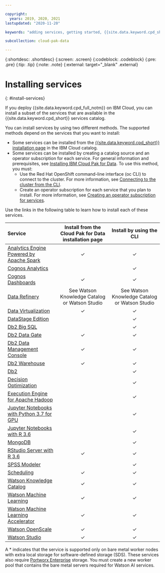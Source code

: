 ```yaml
---

copyright:
  years: 2019, 2020, 2021
lastupdated: "2020-11-20"

keywords: "adding services, getting started, {{site.data.keyword.cpd_short}}, {{site.data.keyword.cpd_full_notm}}, data, ai, analytics, data analytics, governance, data governance"

subcollection: cloud-pak-data

---
```


{:shortdesc: .shortdesc}
{:screen: .screen}
{:codeblock: .codeblock}
{:pre: .pre}
{:tip: .tip}
{:note: .note}
{:external: target="_blank" .external}


# Installing services
{: #install-services}

If you deploy {{site.data.keyword.cpd_full_notm}} on IBM Cloud, you can install a subset of the services that are available in the {{site.data.keyword.cpd_short}} services catalog.

You can install services by using two different methods. The supported methods depend on the services that you want to install:

* Some services can be installed from the [{{site.data.keyword.cpd_short}} installation page](https://cloud.ibm.com/catalog/content/ibm-cp-datacore-6825cc5d-dbf8-4ba2-ad98-690e6f221701-global) in the IBM Cloud catalog.
* Some services can be installed by creating a catalog source and an operator subscription for each service. For general information and prerequisites, see [Installing IBM Cloud Pak for Data](https://www.ibm.com/docs/en/SSQNUZ_4.0/cpd/install/install.html). To use this method, you must:
   * Use the Red Hat OpenShift command-line interface (oc CLI) to connect to the cluster. For more information, see [Connecting to the cluster from the CLI](https://cloud.ibm.com/docs/openshift?topic=openshift-access_cluster#access_oc_cli). 
   * Create an operator subscription for each service that you plan to install. For more information, see [Creating an operator subscription for services](https://www.ibm.com/docs/en/SSQNUZ_4.0/cpd/install/preinstall-operator-subscriptions.html).

Use the links in the following table to learn how to install each of these services.

|Service 	      |Install from the Cloud Pak for Data installation page 	|Install by using the CLI|
|:------------- |:-----------------------------------------------------------------:| :-----------:|
|[Analytics Engine Powered by Apache Spark](https://www.ibm.com/docs/en/cloud-paks/cp-data/4.0?topic=services-analytics-engine-powered-by-apache-spark)                                           | 	✓ | 	✓ |
|[Cognos Analytics](https://www.ibm.com/docs/en/cloud-paks/cp-data/4.0?topic=services-cognos-analytics) 	                                                                |     |  ✓  |
|[Cognos Dashboards](https://www.ibm.com/docs/en/cloud-paks/cp-data/4.0?topic=services-cognos-dashboards)                                                                 | 	✓ | 	✓ |
|[Data Refinery](https://www.ibm.com/docs/en/cloud-paks/cp-data/4.0?topic=services-data-refinery)|	See Watson Knowledge Catalog or Watson Studio |	See Watson Knowledge Catalog or Watson Studio |
|[Data Virtualization](https://www.ibm.com/docs/en/cloud-paks/cp-data/4.0?topic=services-data-virtualization)                                                                | 	✓ | 	✓ |
|[DataStage Edition](https://www.ibm.com/docs/en/cloud-paks/cp-data/4.0?topic=services-datastage)                                                                  |     |  ✓  |
|[Db2 Big SQL](https://www.ibm.com/docs/en/cloud-paks/cp-data/4.0?topic=services-db2-big-sql)                                                                        |     |  ✓  |
|[Db2 Data Gate](https://www.ibm.com/docs/en/cloud-paks/cp-data/4.0?topic=services-db2-data-gate)                                                                        |  ✓  |  ✓  |
|[Db2 Data Management Console](https://www.ibm.com/docs/en/cloud-paks/cp-data/4.0?topic=services-db2-data-management-console)                                                                        |  ✓  |  ✓  |
|[Db2 Warehouse](https://www.ibm.com/docs/en/cloud-paks/cp-data/4.0?topic=services-db2-warehouse)                                                                      | 	✓ | 	✓ |
|[Db2 ](https://www.ibm.com/docs/en/cloud-paks/cp-data/4.0?topic=services-db2)                                                                      | 	  | 	✓ |
|[Decision Optimization](https://www.ibm.com/docs/en/cloud-paks/cp-data/4.0?topic=services-decision-optimization)                                                              |     |  ✓  |
|[Execution Engine for Apache Hadoop](https://www.ibm.com/docs/en/cloud-paks/cp-data/4.0?topic=services-execution-engine-apache-hadoop)                                                 |     |  ✓  |
|[Jupyter Notebooks with Python 3.7 for GPU](https://www.ibm.com/docs/en/cloud-paks/cp-data/4.0?topic=services-jupyter-python-37-gpu)                                        	|     |  ✓  |
|[Jupyter Notebooks with R 3.6](https://www.ibm.com/docs/en/cloud-paks/cp-data/4.0?topic=services-jupyter-notebooks-r-36)                                                      |     |  ✓  |
|[MongoDB](https://www.ibm.com/docs/en/cloud-paks/cp-data/4.0?topic=services-mongodb)                                                                            |     |  ✓  |
|[RStudio Server with R 3.6](https://www.ibm.com/docs/en/cloud-paks/cp-data/4.0?topic=services-rstudio-server-r-36)                                                         | 	✓ | 	✓ |
|[SPSS Modeler](https://www.ibm.com/docs/en/cloud-paks/cp-data/4.0?topic=services-spss-modeler)                                                                       |     |  ✓  |
|[Scheduling](https://www.ibm.com/docs/en/cloud-paks/cp-data/4.0?topic=tasks-setting-up-scheduling-service)                                                                       |   ✓ |  ✓  |
|[Watson Knowledge Catalog](https://www.ibm.com/docs/en/cloud-paks/cp-data/4.0?topic=services-watson-knowledge-catalog)                                                           | 	✓ | ✓  |
|[Watson Machine Learning](https://www.ibm.com/docs/en/cloud-paks/cp-data/4.0?topic=services-watson-machine-learning)                                                            | 	✓ | 	✓ |
|[Watson Machine Learning Accelerator](https://www.ibm.com/docs/en/cloud-paks/cp-data/4.0?topic=services-watson-machine-learning-accelerator)                                                            | 	✓ | 	✓ |
|[Watson OpenScale](https://www.ibm.com/docs/en/cloud-paks/cp-data/4.0?topic=services-watson-openscale)                                                                   | 	✓ | 	✓ |
|[Watson Studio](https://www.ibm.com/docs/en/cloud-paks/cp-data/4.0?topic=services-watson-studio)                                                                      | 	✓ | 	✓ |

A * indicates that the service is supported only on bare metal worker nodes with extra local storage for software-defined storage (SDS). These services also require [Portworx Enterprise](https://cloud.ibm.com/catalog/services/portworx-enterprise) storage. You must create a new worker pool that contains the bare metal servers required for Watson AI services.
